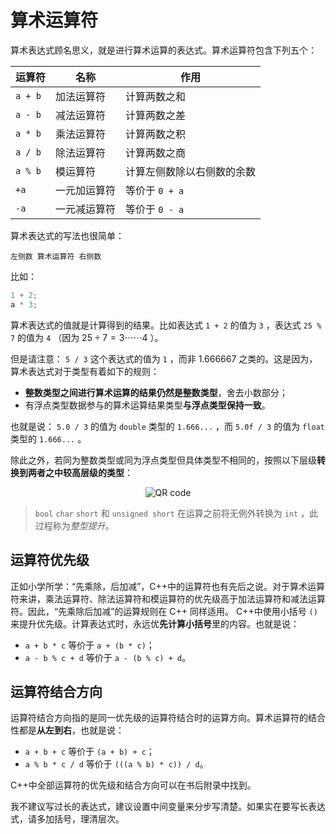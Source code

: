 # 算术运算符

算术表达式顾名思义，就是进行算术运算的表达式。算术运算符包含下列五个：

| 运算符  | 名称         | 作用                       |
| ------- | ------------ | -------------------------- |
| `a + b` | 加法运算符   | 计算两数之和               |
| `a - b` | 减法运算符   | 计算两数之差               |
| `a * b` | 乘法运算符   | 计算两数之积               |
| `a / b` | 除法运算符   | 计算两数之商               |
| `a % b` | 模运算符     | 计算左侧数除以右侧数的余数 |
| `+a`    | 一元加运算符 | 等价于 `0 + a`             |
| `-a`    | 一元减运算符 | 等价于 `0 - a`             |

算术表达式的写法也很简单：

```sdsc
左侧数 算术运算符 右侧数
```

比如：
```cpp
1 + 2;
a * 3;
```
算术表达式的值就是计算得到的结果。比如表达式 `1 + 2` 的值为 `3` ，表达式 `25 % 7` 的值为 `4` （因为 $25\div7=3\cdots\cdots4$ ）。

但是请注意： `5 / 3` 这个表达式的值为 `1` ，而非 1.666667 之类的。这是因为，算术表达式对于类型有着如下的规则：

- **整数类型之间进行算术运算的结果仍然是整数类型**，舍去小数部分；
- 有浮点类型数据参与的算术运算结果类型**与浮点类型保持一致**。

也就是说：
`5.0 / 3` 的值为 `double` 类型的 `1.666...` ，而 `5.0f / 3`  的值为 `float` 类型的 `1.666...` 。

除此之外，若同为整数类型或同为浮点类型但具体类型不相同的，按照以下层级**转换到两者之中较高层级的类型**：

<div style="width: 100%; display: flex; flex-direction: row; justify-content: center">
  <img alt="QR code" src="https://s1.ax1x.com/2020/11/01/B0CJY9.png">
</div>

> `bool` `char` `short` 和 `unsigned short` 在运算之前将无例外转换为 `int` ，此过程称为*整型提升*。

## 运算符优先级

正如小学所学：“先乘除，后加减”，C++中的运算符也有先后之说。对于算术运算符来讲，乘法运算符、除法运算符和模运算符的优先级高于加法运算符和减法运算符。因此，“先乘除后加减”的运算规则在 C++ 同样适用。
C++中使用小括号 `()` 来提升优先级。计算表达式时，永远优**先计算小括号**里的内容。也就是说：

- `a + b * c` 等价于 `a + (b * c)`；
- `a - b % c + d` 等价于 `a - (b % c) + d`。

## 运算符结合方向

运算符结合方向指的是同一优先级的运算符结合时的运算方向。算术运算符的结合性都是**从左到右**，也就是说：

- `a + b + c` 等价于 `(a + b) + c`；
- `a % b * c / d` 等价于 `(((a % b) * c)) / d`。

C++中全部运算符的优先级和结合方向可以在书后附录中找到。

我不建议写过长的表达式，建议设置中间变量来分步写清楚。如果实在要写长表达式，请多加括号，理清层次。

